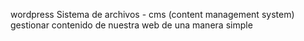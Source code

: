 wordpress
Sistema de archivos
	- cms (content management system)
		gestionar contenido de nuestra web de una manera simple